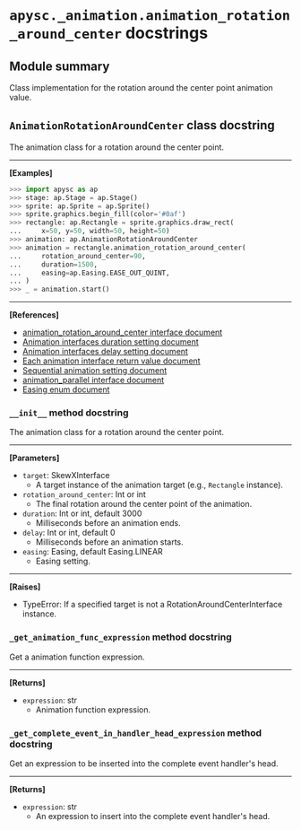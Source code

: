 # `apysc._animation.animation_rotation_around_center` docstrings

## Module summary

Class implementation for the rotation around the center point animation value.

## `AnimationRotationAroundCenter` class docstring

The animation class for a rotation around the center point.<hr>

**[Examples]**

```py
>>> import apysc as ap
>>> stage: ap.Stage = ap.Stage()
>>> sprite: ap.Sprite = ap.Sprite()
>>> sprite.graphics.begin_fill(color='#0af')
>>> rectangle: ap.Rectangle = sprite.graphics.draw_rect(
...     x=50, y=50, width=50, height=50)
>>> animation: ap.AnimationRotationAroundCenter
>>> animation = rectangle.animation_rotation_around_center(
...     rotation_around_center=90,
...     duration=1500,
...     easing=ap.Easing.EASE_OUT_QUINT,
... )
>>> _ = animation.start()
```

<hr>

**[References]**

- [animation_rotation_around_center interface document](https://simon-ritchie.github.io/apysc/en/animation_rotation_around_center.html)
- [Animation interfaces duration setting document](https://simon-ritchie.github.io/apysc/en/animation_duration.html)
- [Animation interfaces delay setting document](https://simon-ritchie.github.io/apysc/en/animation_delay.html)
- [Each animation interface return value document](https://simon-ritchie.github.io/apysc/en/animation_return_value.html)
- [Sequential animation setting document](https://simon-ritchie.github.io/apysc/en/sequential_animation.html)
- [animation_parallel interface document](https://simon-ritchie.github.io/apysc/en/animation_parallel.html)
- [Easing enum document](https://simon-ritchie.github.io/apysc/en/easing_enum.html)

### `__init__` method docstring

The animation class for a rotation around the center point.<hr>

**[Parameters]**

- `target`: SkewXInterface
  - A target instance of the animation target (e.g., `Rectangle` instance).
- `rotation_around_center`: Int or int
  - The final rotation around the center point of the animation.
- `duration`: Int or int, default 3000
  - Milliseconds before an animation ends.
- `delay`: Int or int, default 0
  - Milliseconds before an animation starts.
- `easing`: Easing, default Easing.LINEAR
  - Easing setting.

<hr>

**[Raises]**

- TypeError: If a specified target is not a RotationAroundCenterInterface instance.

### `_get_animation_func_expression` method docstring

Get a animation function expression.<hr>

**[Returns]**

- `expression`: str
  - Animation function expression.

### `_get_complete_event_in_handler_head_expression` method docstring

Get an expression to be inserted into the complete event handler's head.<hr>

**[Returns]**

- `expression`: str
  - An expression to insert into the complete event handler's head.